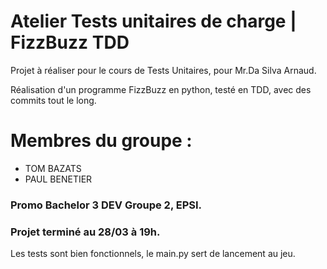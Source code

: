 # Atelier Tests unitaires de charge | FizzBuzz TDD

Projet à réaliser pour le cours de Tests Unitaires, pour Mr.Da Silva Arnaud. 

Réalisation d'un programme FizzBuzz en python, testé en TDD, avec des commits tout le long. 

# Membres du groupe : 
* TOM BAZATS
* PAUL BENETIER

### Promo Bachelor 3 DEV Groupe 2, EPSI.

### Projet terminé au 28/03 à 19h. 
Les tests sont bien fonctionnels, le main.py sert de lancement au jeu. 
